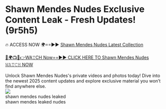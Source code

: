 # Shawn Mendes Nudes Exclusive Content Leak - Fresh Updates! (9r5h5)

🔥 ACCESS NOW 🌍==►► <a href="https://tinyurl.com/2mz8nhtm" rel="nofollow">Shawn Mendes Nudes Latest Collection</a>
<br><br>
[🔴🌍📺📱👉WA𝚃CH Now==►► CLICK HERE TO Shawn Mendes Nudes 𝚆𝙰𝚃𝙲𝙷 NOW](https://tinyurl.com/2mz8nhtm)
<br><br>
Unlock Shawn Mendes Nudes's private videos and photos today! Dive into the newest 2025 content updates and explore exclusive material you won’t find anywhere else.
<br>
<a href="https://tinyurl.com/2mz8nhtm" rel="nofollow" data-target="animated-image.originalLink"><img src="https://camo.githubusercontent.com/8a4f000d20f83aca3bf7ec5f350d767afa0574a8a352519fd8cfa583a6f93a33/68747470733a2f2f692e696d6775722e636f6d2f644a486b345a712e676966" data-canonical-src="https://i.imgur.com/dJHk4Zq.gif" style="max-width: 100%; display: inline-block;" data-target="animated-image.originalImage"></a>
<br>
shawn mendes nudes leaked<br>
shawn mendes leaked nudes